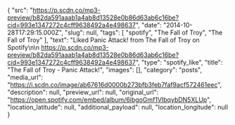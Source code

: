 {
  "src": "https://p.scdn.co/mp3-preview/b82da591aaab1a4ab8d13528e0b86d63ab6c16be?cid=993e1347272c4cff9638492a4e498637",
  "date": "2014-10-28T17:29:15.000Z",
  "slug": null,
  "tags": [
    "spotify",
    "The Fall of Troy",
    "The Fall of Troy"
  ],
  "text": "Liked Panic Attack! from The Fall of Troy on Spotify\n\n https://p.scdn.co/mp3-preview/b82da591aaab1a4ab8d13528e0b86d63ab6c16be?cid=993e1347272c4cff9638492a4e498637",
  "type": "spotify_like",
  "title": "The Fall of Troy - Panic Attack!",
  "images": [],
  "category": "posts",
  "media_url": "https://i.scdn.co/image/ab67616d0000b273bfb3feb7faf9acf572461eec",
  "description": null,
  "preview_url": null,
  "original_url": "https://open.spotify.com/embed/album/6ibgoGmf1VIbqybDN5XLUp",
  "location_latitude": null,
  "additional_payload": null,
  "location_longitude": null
}